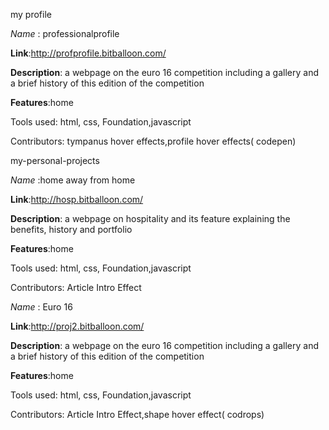 my profile

*Name* : professionalprofile

**Link**:http://profprofile.bitballoon.com/

**Description**: a webpage on the euro 16 competition including a gallery and a brief history of this edition of the competition

**Features**:home

Tools used: html, css, Foundation,javascript

Contributors: tympanus hover effects,profile hover effects( codepen) 


my-personal-projects


*Name* :home away from home

**Link**:http://hosp.bitballoon.com/

**Description**: a webpage on hospitality and its feature explaining the benefits, history and portfolio

**Features**:home

Tools used: html, css, Foundation,javascript

Contributors: Article Intro Effect


*Name* : Euro 16

**Link**:http://proj2.bitballoon.com/

**Description**: a webpage on the euro 16 competition including a gallery and a brief history of this edition of the competition

**Features**:home

Tools used: html, css, Foundation,javascript

Contributors: Article Intro Effect,shape hover effect( codrops) 

